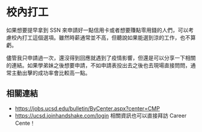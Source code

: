 # 校內打工

如果想要提早拿到 SSN 來申請好一點信用卡或者想要賺點零用錢的人們，可以考慮校內打工這個選項。雖然時薪通常並不高，但聽說如果能選到涼的工作，也不算虧。

儘管我只申請過一次，還沒得到回應就遇到了疫情影響，但還是可以分享一下相關的連結。如果學弟妹之後想要申請，不如申請表投出去之後也去現場直接問問，通常主動出擊的成功率會比較高一點。

## 相關連結
- https://jobs.ucsd.edu/bulletin/ByCenter.aspx?center=CMP
- https://ucsd.joinhandshake.com/login
相關資訊也可以直接拜訪 Career Cente！